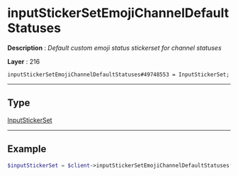# inputStickerSetEmojiChannelDefaultStatuses

**Description** : *Default custom emoji status stickerset for channel statuses*

**Layer** : 216

```tl
inputStickerSetEmojiChannelDefaultStatuses#49748553 = InputStickerSet;
```

---

## Type

[InputStickerSet](type/InputStickerSet)

---

## Example

```php
$inputStickerSet = $client->inputStickerSetEmojiChannelDefaultStatuses();
```
